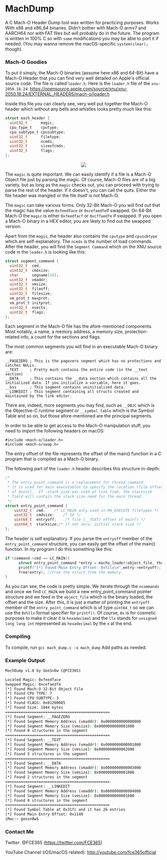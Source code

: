 # MachDump
A C Mach-O Header Dump tool was written for practicing purposes. Works With x86 and x86_64 binaries.
Didn't bother with Mach-O armv7 and AARCH64 nor with FAT files but will probably do in the future.
The program is written in 100% C so with `some` modifications you may be able to port it if needed. (You may wanna remove the macOS-specific `system(clear);` though).

### Mach-O Goodies
To put it simply, the Mach-O binaries (assume here x86 and 64-Bit) have a Mach-O Header that you can find very well detailed on Apple's official source code. The file is called `loader.h`. Here is the `loader.h` file of the `xnu-2050.18.24`: https://opensource.apple.com/source/xnu/xnu-2050.18.24/EXTERNAL_HEADERS/mach-o/loader.h

Inside this file you can clearly see, very well put together the Mach-O header which without any bells and whistles looks pretty much like this:

```c
struct mach_header {
  uint32_t      magic;
  cpu_type_t    cputype;
  cpu_subtype_t cpusubtype;
  uint32_t      filetype;
  uint32_t      ncmds;
  uint32_t      sizeofcmds;
  uint32_t      flags;
};
```
<p align="center">
  <img src="https://user-images.githubusercontent.com/15067741/41814439-efa01b16-7719-11e8-8900-3841fc7e72d5.png"/>
</p>

The `magic` is quite important. We can easily identify if a file is a Mach-O Object file just by parsing the magic. Of course, Mach-O files are of a big variety, but as long as the `magic` checks out, you can proceed with trying to parse the rest of the header. If it doesn't, you can call the quits. Either the file header was mangled or the file itself is not Mach-O.

The `magic` can take various forms. Only 32-Bit Mach-O you will find out that the magic has the value `0xfeedface` or `0xcefaedfe`if swapped. On 64-Bit Mach-O the `magic` is either `0xfeedfacf` or `0xcffaedfe` if swapped. If you open a Mach-O binary in a HEX editor, you are likely to find out the swapped version.

Apart from the `magic`, the header also contains the `cputype` and `cpusubtype` which are self-explanatory. The `ncmds` is the number of load commands. After the header, you will find the `Segment Command` which on the XNU source code in the `loader.h` is looking like this:

```c
struct segment_command {
  uint32_t  cmd;
  uint32_t  cmdsize;
  char      segname[16];
  uint32_t  vmaddr;
  uint32_t  vmsize;
  uint32_t  fileoff;
  uint32_t  filesize;
  vm_prot_t maxprot;
  vm_prot_t initprot;
  uint32_t  nsects;
  uint32_t  flags;
};
```
Each segment in the Mach-O file has the afore-mentioned components. Most notably, a name, a memory address, a memory size, protection-related info, a count for the sections and flags. 

The most common segments you will find in an executable Mach-O binary are:

```
__PAGEZERO ; This is the pagezero segment which has no protections and catches NULLs.
__TEXT     ; Pretty much contains the entire code (in the __text section)
__DATA     ; This contains the __data section which contains all the initialized data. If you initialize a variable, here it goes.
__bss      ; This segment contains uninitialized data.
__LINKEDIT ; This segment containing all structs created and maintained by the link editor.
```

There are, indeed, more segments you may find, such as `__OBJC` which is the Objective-C runtime segment or `__symbol_table` which is the Symbol Table and so on, but those afore-mentioned are the principal segments.

In order to be able to get access to the Mach-O manipulation stuff, you need to import the following headers on macOS:

```
#include <mach-o/loader.h>
#include <mach-o/swap.h>
```
The entry offset of the file represents the offset of the main() function in a C program that is compiled as a Mach-O binary.

The following part of the `loader.h` header describes this structure in-depth:

```c
/*
 * The entry_point_command is a replacement for thread_command.
 * It is used for main executables to specify the location (file offset)
 * of main().  If -stack_size was used at link time, the stacksize
 * field will contain the stack size need for the main thread.
 */
struct entry_point_command {
    uint32_t  cmd;    /* LC_MAIN only used in MH_EXECUTE filetypes */
    uint32_t  cmdsize;    /* 24 */
    uint64_t  entryoff;    /* file (__TEXT) offset of main() */
    uint64_t  stacksize;/* if not zero, initial stack size */
};
```
The header is self explanatory. If you parse the `entryoff` member of the `entry_point_command` structure, you can easily get the offset of the main() function. In my program I do this something like this:

```c
if (command->cmd == LC_MAIN){
      struct entry_point_command *entry = macho_loader(object_file, the_offset, sizeof(struct entry_point_command));
      printf("[*] Found Main Entry Offset: 0x%llx\n",entry->entryoff); // We just print the entryoff member of the entry_point_command
      free(entry); //Free the struct from the memory.
}
```

As you can see, the code is pretty simple. We iterate through the `ncommands` and once we find `LC_MAIN` we build a new entry_point_command pointer structure and we feed in the `object_file` which is the binary loaded, the offset and the size.
After this, it is just a matter of printing the `entryoff` member of the `entry_point_command` which is of type `uint64_t` so we can use the `0x%llx` format specifier for `printf()`. Of course, `0x` is for cosmetic purposes to make it clear it is `hexadecimal` and the `llx` stands for `unsigned long long int` represented as `hexadecimal` by the `x` at the end. 

### Compiling
To compile, run `gcc mach_dump.c -o mach_dump`
Add paths as needed.

### Example Output
```bash
MachDump v1.0 by GeoSn0w (@FCE365)

Located Magic: 0xfeedface
Swapped Magic: 0xcefaedfe
[*] Found Mach-O 32-Bit Object File
[*] Found CPU TYPE: 7
[*] Found CPU SUBTYPE: 3
[*] Found FLAGS: 0x01200085
[*] Found Size: 1044 bytes
===============================================
[*] Found Segment: __PAGEZERO
[*] Found Segment Memory Address (vmaddr): 0x0000000000000000
[*] Found Segment Memory Size (vmsize): 0x0000000000001000
[*] Found 0 structures in the segment
===============================================
[*] Found Segment: __TEXT
[*] Found Segment Memory Address (vmaddr): 0x0000000000001000
[*] Found Segment Memory Size (vmsize): 0x0000000000002000
[*] Found 5 structures in the segment
===============================================
[*] Found Segment: __DATA
[*] Found Segment Memory Address (vmaddr): 0x0000000000003000
[*] Found Segment Memory Size (vmsize): 0x0000000000001000
[*] Found 2 structures in the segment
===============================================
[*] Found Segment: __LINKEDIT
[*] Found Segment Memory Address (vmaddr): 0x0000000000004000
[*] Found Segment Memory Size (vmsize): 0x0000000000001000
[*] Found 0 structures in the segment
===============================================
[*] Found Symbol Table at 0x31fc and it has 26 entries
[*] Found Main Entry Offset: 0x1140
iMac:~ geosn0w$ 
```
### Contact Me
Twitter: @FCE365 (https://twitter.com/FCE365)

YouTube Channel (iOS/macOS related): http://youtube.com/fce365official
